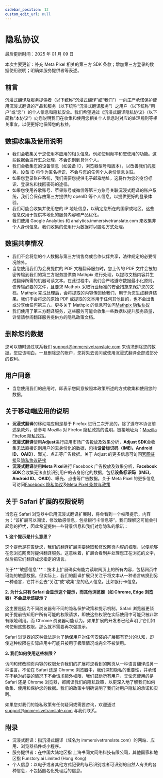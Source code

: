```yaml
---
sidebar_position: 12
custom_edit_url: null
---
```


# 隐私协议

最后更新时间：2025 年 01 月 09 日

本次主要更新：补充 Meta Pixel 相关的第三方 SDK 条款；增加第三方登录的数据使用说明；明确如服务提供者等表述。

## 前言

沉浸式翻译及服务提供者（以下统称“沉浸式翻译”或“我们”）一向庄严承诺保护使用沉浸式翻译的产品和服务（以下统称“沉浸式翻译服务”）之用户（以下统称“用户”或“您”）的个人信息和隐私安全。我们希望通过《沉浸式翻译隐私协议》（以下简称“本协议”）向您说明我们在收集和使用您相关个人信息时对应的处理规则等相关事宜，以便更好地保障您的权益。

## 数据收集及使用说明

- 我们会收集关于您使用本应用的相关信息，例如使用频率和您使用的功能。这些数据会进行汇总处理，不会识别到具体个人。
- 我们会收集您的设备信息（如设备 ID，浏览器型号和版本），以改善我们的服务。设备 ID 将作为匿名标识，不会与您的任何个人身份信息关联。
- 如果您登录账户系统，我们需要您提供电子邮箱地址，这将作为您的身份标识、登录名和找回密码的途径。
- 如果您使用谷歌账号、苹果账号或微信等第三方账号关联沉浸式翻译的账户系统，我们会保存由第三方提供的 openID 等个人信息，以提供更好的登录体验。
- 我们可能会收集并使用您的 IP 地址信息，以确定您所在的国家或地区。这些信息仅用于提供本地化的服务内容和产品优化。
- 我们使用 Google Analytics 和 analytics.immersivetranslate.com 来收集非个人身份信息，我们收集的使用行为数据将以匿名方式处理。

## 数据共享情况

- 我们不会将您的个人数据与第三方销售商或合作伙伴共享，法律规定的必要情况除外。
- 当您使用我们为会员提供的 PDF 文档翻译服务时，您上传的 PDF 文件会被加密传输到我们的第三方服务提供商 Mathpix 进行处理，以提取文档内容并生成翻译所需的机器可读文本。在此过程中，我们会严格遵守数据最小化原则，仅传输必要的文件，且要求 Mathpix 采取行业标准的安全措施来保护您的文档。Mathpix 完成处理后，会将提取的内容传回给我们，用于为您生成翻译结果。我们不会将您的原始 PDF 或提取的文本用于任何其他目的，也不会出售或分享给任何第三方。更多关于 Mathpix 的信息可访问[Mathpix 隐私协议](https://mathpix.com/privacy)
- 我们使用了第三方翻译服务，这些服务可能会收集一些数据以提升服务质量，详情请参阅翻译服务提供方的隐私政策文档。

## 删除您的数据

您可以随时通过联系我们 support@immersivetranslate.com 来请求删除您的数据。您应该明白，一旦删除您的账户，您将失去访问或使用沉浸式翻译全部或部分的权利。

## 用户同意

- 当您使用我们的应用时，即表示您同意按照本政策所述的方式收集和使用您的数据。

## 关于移动端应用的说明

- **沉浸式翻译**的移动端应用是基于 Firefox 进行二次开发的，除了遵守本协议前述条款外，请参考 Mozilla 对 Firefox 隐私政策的说明，链接地址为：[Mozilla Firefox 隐私政策](https://www.mozilla.org/zh-CN/privacy/firefox/)。
- **沉浸式翻译**使用**Adjust**进行应用市场广告投放及效果分析，**Adjust SDK**会收集无法直接识别用户的去身份化的数据，包括**设备标识码（IMEI，Android ID、OAID）**、曝光、点击等广告数据。关于 Adjust 的更多信息可访问[官网链接](https://www.adjust.com/)及[隐私协议链接](https://www.adjust.com/terms/privacy-policy/)
- **沉浸式翻译**使用**Meta Pixel**进行 Facebook 广告投放及效果分析，**Facebook SDK**会收集无法直接识别用户的去身份化的数据，包括**设备标识码（IMEI，Android ID、OAID）**、曝光、点击等广告数据。关于 Meta Pixel 的更多信息可访问[Facebook 隐私协议](https://www.facebook.com/privacy/policy/)及[Meta Pixel 条款与政策](https://developers.facebook.com/docs/meta-pixel/guides/terms-and-policies)

## 关于 Safari 扩展的权限说明

当您在 Safari 浏览器中启用沉浸式翻译扩展时，将会看到一个权限提示，内容为：“该扩展可以阅读，修改敏感信息，包括银行卡信息等”。我们理解这可能会引起您的担忧，因此希望提供一些背景信息和我们对您隐私的承诺：

**1. 这个提示是什么意思？**

这个提示是在告诉您，我们的翻译扩展需要读取和修改网页内容的权限，以便能够在您浏览网页时提供翻译服务。这意味着，扩展会看到并处理您正在浏览的文字，然后把它们翻译成您指定的语言。

关于**“敏感信息”**：技术上扩展确实有能力读取网页上的所有内容，包括网页中可能的敏感数据。但实际上，我们的翻译扩展只关注于将文本从一种语言转换到另一种语言，它并不会去“关注”或“收集”您的私人信息，比如银行卡信息。

**2. 为什么只有 Safari 会显示这个提示，而其他浏览器（如 Chrome, Edge 浏览器）不会显示该提示？**

这主要是因为不同浏览器有不同的隐私保护政策和提示机制。Safari 浏览器更倾向于提前告知用户所有可能的权限请求，即使这些权限在实际使用中可能只被非常有限地利用。而 Chrome 浏览器可能认为，如果扩展的开发者已经声明了它们如何使用这些权限，那么就不需要再次强提示。

Safari 浏览器的这种做法是为了确保用户对任何安装的扩展都有充分的认知，即使这种权限在实际应用中可能只被用于极限情况或完全不被使用。

**3. 我们如何使用这些权限？**

访问和修改网页内容的权限允许我们的扩展将您看到的网页从一种语言翻译成另一种语言。不论在 Safari 还是 Chrome 浏览器中，我们深知隐私的重要性，并承诺在不绝对必要的情况下不会请求额外权限，我们鼓励所有用户，无论您使用的是 Safari 还是 Chrome 浏览器，都阅读我们的隐私政策，以更深入地了解我们如何收集、使用和保护您的数据。我们的政策中明确说明了我们对用户隐私的承诺和实践。

如果您对我们的隐私政策有任何疑问或需要咨询，欢迎通过 support@immersivetranslate.com 与我们联系。

## 附录

- 沉浸式翻译：指沉浸式翻译（域名为 immersivetranslate.com）的网站、应用、浏览器插件或小程序。
- 服务提供者：在中国大陆地区指 上海书同文网络科技有限公司，其他国家和地区指 Funstory.ai Limited (Hong Kong)
- 个人信息：以电子或者其他方式记录的与已识别或者可识别的自然人有关的各种信息，不包括匿名化处理后的信息。
